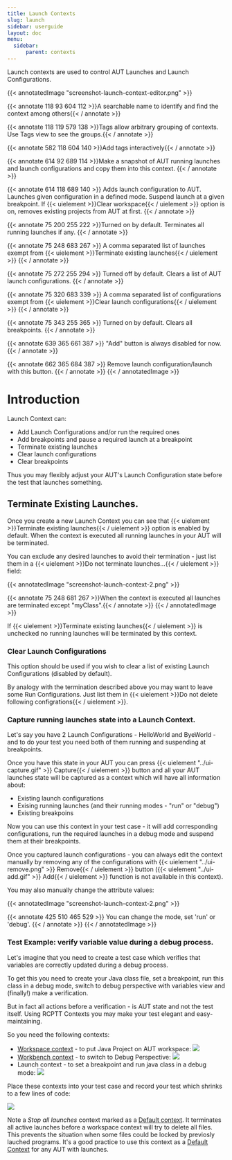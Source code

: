```yaml
---
title: Launch Contexts
slug: launch
sidebar: userguide
layout: doc
menu:
  sidebar:
      parent: contexts
---
```



Launch contexts are used to control AUT Launches and Launch Configurations. 

{{< annotatedImage "screenshot-launch-context-editor.png" >}}
<!-- Name -->
 {{< annotate 118 93 604 112 >}}A searchable name to identify and find the context among others{{< / annotate >}}
  
  <!-- Tags -->
 {{< annotate 118 119 579 138 >}}Tags allow arbitrary grouping of contexts. Use Tags view to see the groups.{{< / annotate >}}

  <!-- Add Tags -->
 {{< annotate 582 118 604 140 >}}Add tags interactively{{< / annotate >}}
  
  <!-- Capture button  -->
 {{< annotate 614 92 689 114 >}}Make a snapshot of AUT running launches and launch configurations and copy them into this context. {{< / annotate >}}

  <!-- Apply button  -->
   {{< annotate 614 118 689 140 >}}
  Adds launch configuration to AUT. Launches given configuration in a defined mode. Suspend launch at a given breakpoint.  If {{< uielement >}}Clear workspace{{< / uielement >}} option is on, removes existing projects from AUT at first.
  {{< / annotate >}}
  
  <!-- Terminate existing launches -->
 {{< annotate 75 200 255 222 >}}Turned on by default. Terminates all running launches if any. {{< / annotate >}}
  
  <!-- Keep launches -->
  {{< annotate 75 248 683 267 >}}
  A comma separated list of launches exempt from {{< uielement >}}Terminate existing launches{{< / uielement >}}
  {{< / annotate >}}
  
  <!-- Clear launch configurations -->
 {{< annotate 75 272 255 294 >}}  Turned off by default. Clears a list of AUT launch configurations. {{< / annotate >}}
  
  <!-- Keep configurations -->
  {{< annotate 75 320 683 339 >}}
  A comma separated list of configurations exempt from {{< uielement >}}Clear launch configurations{{< / uielement >}}
  {{< / annotate >}}
  
  <!-- Clear breakpoints -->
 {{< annotate 75 343 255 365 >}}  Turned on by default.  Clears all breakpoints. {{< / annotate >}}
  
  <!-- Add button -->
 {{< annotate 639 365 661 387 >}}  "Add" button is always disabled for now.{{< / annotate >}}
  
  <!-- Remove button -->
 {{< annotate 662 365 684 387 >}}  Remove launch configuration/launch with this button. {{< / annotate >}}
{{< / annotatedImage >}}
  
#  Introduction 

Launch Context can:

- Add Launch Configurations and/or run the required ones
- Add breakpoints and pause a required launch at a breakpoint
- Terminate existing launches
- Clear launch configurations
- Clear breakpoints

Thus you may flexibly adjust your AUT's Launch Configuration state before the test that launches something.

## Terminate Existing Launches.

Once you create a new Launch Context you can see that {{< uielement >}}Terminate existing launches{{< / uielement >}} option
is enabled by default. When the context is executed all running launches in your AUT
will be terminated. 

You can exclude any desired launches to avoid their termination - just list them
in a {{< uielement >}}Do not terminate launches...{{< / uielement >}} field:

{{< annotatedImage "screenshot-launch-context-2.png" >}}
<!-- Keep launches -->
 {{< annotate 75 248 681 267 >}}When the context is executed all launches are terminated except "myClass".{{< / annotate >}}
{{< / annotatedImage >}}

If {{< uielement >}}Terminate existing launches{{< / uielement >}} is unchecked no running launches will be
terminated by this context.

### Clear Launch Configurations

This option should be used if you wish to clear a list of existing Launch Configurations (disabled
by default).

By analogy with the termination described above you may want to leave some Run Configurations.
Just list them in {{< uielement >}}Do not delete following configrations{{< / uielement >}}.

### Capture running launches state into a Launch Context.

Let's say you have 2 Launch Configurations -  HelloWorld and ByeWorld -  and to do your test
you need both of them running and suspending at breakpoints.

Once you have this state in your AUT you can press {{< uielement "../ui-capture.gif" >}} Capture{{< / uielement >}} button and all your AUT launches
state will be captured as a context which will have all information about:

- Existing launch configurations
- Exising running launches (and their running modes - "run" or "debug")
- Existing breakpoins

Now you can use this context in your test case - it will add corresponding configurations, run the
required launches in a debug mode and suspend them at their breakpoints.

Once you captured launch configurations - you can always edit the context manually by removing any of
the configurations with {{< uielement "../ui-remove.png" >}} Remove{{< / uielement >}} button ({{< uielement "../ui-add.gif" >}} Add{{< / uielement >}} function is not available in this context).
  
You may also manually change the attribute values:

{{< annotatedImage "screenshot-launch-context-2.png" >}}
<!-- Keep launches -->
 {{< annotate 425 510 465 529 >}}  You can change the mode, set 'run' or 'debug'. {{< / annotate >}}
{{< / annotatedImage >}}
  
### Test Example: verify variable value during a debug process.

Let's imagine that you need to create a test case which verifies that variables are correctly updated
during a debug process.

To get this you need to create your Java class file, set a breakpoint, run this class in a debug
mode, switch to debug perspective with variables view and (finally!) make a verification.

But in fact all actions before a verification - is AUT state and not the test itself.  Using RCPTT Contexts
you may make your test elegant and easy-maintaining.

So you need the following contexts:
- [Workspace context](../workspace) - to put Java Project on AUT workspace:
  ![](screenshot-workspace-context-for-launch-context-example.png)
- [Workbench context](../workbench) - to switch to Debug Perspective:
  ![](screenshot-workbench-context-for-launch-context-example.png)
- Launch context - to set a breakpoint and run java class in a debug mode:
  ![](screenshot-launch-context-3.png)

Place these contexts into your test case and record your test which shrinks to a few lines of code:

![](screenshot-test-with-launch-context.png)


Note a *Stop all launches* context marked as a [Default context](../default).
It terminates all active launches before a workspace context will try to delete all files.
This prevents the situation when some files could be locked by previosly lauched programs. It's a good practice
to use this context as a [Default Context](../default) for any AUT with launches.
